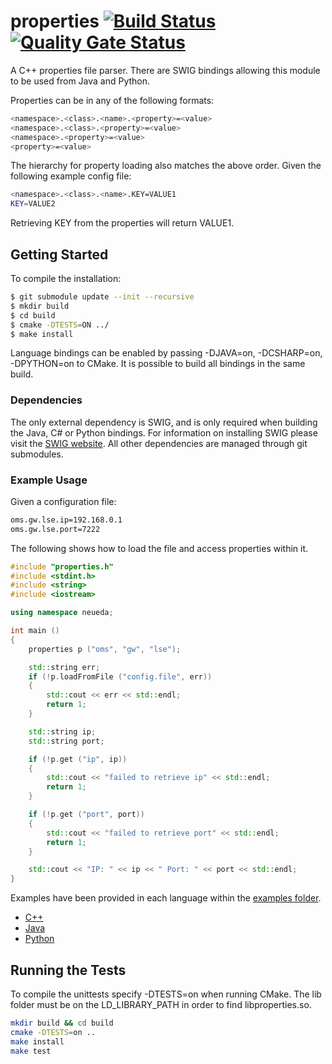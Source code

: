 # properties [![Build Status](https://travis-ci.com/blu-corner/properties.svg?branch=master)](https://travis-ci.com/blu-corner/properties) [![Quality Gate Status](https://sonarcloud.io/api/project_badges/measure?project=blu-corner_properties&metric=alert_status)](https://sonarcloud.io/dashboard?id=blu-corner_properties)

A C++ properties file parser. There are SWIG bindings allowing this module to be
used from Java and Python.

Properties can be in any of the following formats:

```bash
<namespace>.<class>.<name>.<property>=<value>
<namespace>.<class>.<property>=<value>
<namespace>.<property>=<value>
<property>=<value>
```

The hierarchy for property loading also matches the above order. Given the following
example config file:

```bash
<namespace>.<class>.<name>.KEY=VALUE1
KEY=VALUE2
```

Retrieving KEY from the properties will return VALUE1.

## Getting Started

To compile the installation:

```bash
$ git submodule update --init --recursive
$ mkdir build
$ cd build
$ cmake -DTESTS=ON ../
$ make install
```

Language bindings can be enabled by passing -DJAVA=on, -DCSHARP=on, -DPYTHON=on
to CMake. It is possible to build all bindings in the same build.

### Dependencies

The only external dependency is SWIG, and is only required when building the Java,
C# or Python bindings. For information on installing SWIG please visit the [SWIG website](http://www.swig.org). All other dependencies are managed through git submodules.

### Example Usage

Given a configuration file:

```bash
oms.gw.lse.ip=192.168.0.1
oms.gw.lse.port=7222
```

The following shows how to load the file and access properties within it.

```cpp
#include "properties.h"
#include <stdint.h>
#include <string>
#include <iostream>

using namespace neueda;

int main ()
{
    properties p ("oms", "gw", "lse");

    std::string err;
    if (!p.loadFromFile ("config.file", err))
    {
        std::cout << err << std::endl;
        return 1;
    }

    std::string ip;
    std::string port;

    if (!p.get ("ip", ip))
    {
        std::cout << "failed to retrieve ip" << std::endl;
        return 1;
    }

    if (!p.get ("port", port))
    {
        std::cout << "failed to retrieve port" << std::endl;
        return 1;
    }

    std::cout << "IP: " << ip << " Port: " << port << std::endl;
}

```

Examples have been provided in each language within the [examples folder](./examples/).

* [C++](examples/cpp/README.md)
* [Java](examples/java/README.md)
* [Python](examples/python/README.md)

## Running the Tests

To compile the unittests specify -DTESTS=on when running CMake. The lib folder 
must be on the LD_LIBRARY_PATH in order to find libproperties.so.

```bash
mkdir build && cd build
cmake -DTESTS=on ..
make install
make test
```
